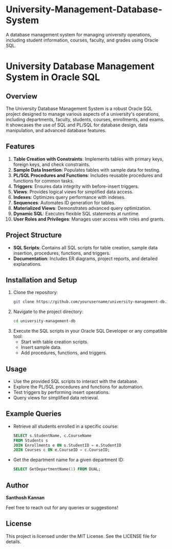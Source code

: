 # University-Management-Database-System
A database management system for managing university operations, including student information, courses, faculty, and grades using Oracle SQL.
# University Database Management System in Oracle SQL

## Overview
The University Database Management System is a robust Oracle SQL project designed to manage various aspects of a university's operations, including departments, faculty, students, courses, enrollments, and exams. It showcases the use of SQL and PL/SQL for database design, data manipulation, and advanced database features.

## Features
1. **Table Creation with Constraints**: Implements tables with primary keys, foreign keys, and check constraints.
2. **Sample Data Insertion**: Populates tables with sample data for testing.
3. **PL/SQL Procedures and Functions**: Includes reusable procedures and functions for common tasks.
4. **Triggers**: Ensures data integrity with before-insert triggers.
5. **Views**: Provides logical views for simplified data access.
6. **Indexes**: Optimizes query performance with indexes.
7. **Sequences**: Automates ID generation for tables.
8. **Materialized Views**: Demonstrates advanced query optimization.
9. **Dynamic SQL**: Executes flexible SQL statements at runtime.
10. **User Roles and Privileges**: Manages user access with roles and grants.

## Project Structure
- **SQL Scripts**: Contains all SQL scripts for table creation, sample data insertion, procedures, functions, and triggers.
- **Documentation**: Includes ER diagrams, project reports, and detailed explanations.

## Installation and Setup
1. Clone the repository:
   ```bash
   git clone https://github.com/yourusername/university-management-db.git
   ```
2. Navigate to the project directory:
   ```bash
   cd university-management-db
   ```
3. Execute the SQL scripts in your Oracle SQL Developer or any compatible tool:
   - Start with table creation scripts.
   - Insert sample data.
   - Add procedures, functions, and triggers.

## Usage
- Use the provided SQL scripts to interact with the database.
- Explore the PL/SQL procedures and functions for automation.
- Test triggers by performing insert operations.
- Query views for simplified data retrieval.

## Example Queries
- Retrieve all students enrolled in a specific course:
  ```sql
  SELECT s.StudentName, c.CourseName
  FROM Students s
  JOIN Enrollments e ON s.StudentID = e.StudentID
  JOIN Courses c ON e.CourseID = c.CourseID;
  ```
- Get the department name for a given department ID:
  ```sql
  SELECT GetDepartmentName(1) FROM DUAL;
  ```

## Author
**Santhosh Kannan**

Feel free to reach out for any queries or suggestions!

## License
This project is licensed under the MIT License. See the LICENSE file for details.

